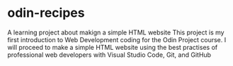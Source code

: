 # odin-recipes
A learning project about makign a simple HTML website
This project is my first introduction to Web Development coding for the Odin Project course. I will proceed to make a simple HTML website using the best practises of professional web developers with Visual Studio Code, Git, and GitHub